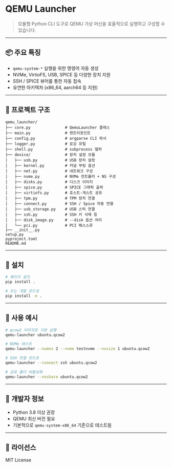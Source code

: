 # QEMU Launcher

> 모듈형 Python CLI 도구로 QEMU 가상 머신을 효율적으로 실행하고 구성할 수 있습니다.

---

## 📦 주요 특징
- `qemu-system-*` 실행을 위한 명령어 자동 생성
- NVMe, VirtioFS, USB, SPICE 등 다양한 장치 지원
- SSH / SPICE 뷰어를 통한 자동 접속
- 유연한 아키텍처 (x86_64, aarch64 등 지원)

---

## 📁 프로젝트 구조
```
qemu_launcher/
├── core.py               # QemuLauncher 클래스
├── main.py               # 엔트리포인트
├── config.py             # argparse CLI 파서
├── logger.py             # 로깅 유틸
├── shell.py              # subprocess 헬퍼
├── device/               # 장치 설정 모듈
│   ├── usb.py            # USB 장치 설정
│   ├── kernel.py         # 커널 부팅 옵션
│   ├── net.py            # 네트워크 구성
│   ├── nvme.py           # NVMe 컨트롤러 + NS 구성
│   ├── disks.py          # 디스크 이미지
│   ├── spice.py          # SPICE 그래픽 출력
│   ├── virtiofs.py       # 호스트-게스트 공유
│   ├── tpm.py            # TPM 장치 연결
│   ├── connect.py        # SSH / Spice 자동 연결
│   ├── usb_storage.py    # USB 스틱 연결
│   ├── ssh.py            # SSH 키 삭제 등
│   ├── disk_image.py     # --disk 옵션 처리
│   └── pci.py            # PCI 패스스루
├── __init__.py
setup.py
pyproject.toml
README.md
```

---

## 🚀 설치
```bash
# 패키지 설치
pip install .

# 또는 개발 모드로
pip install -e .
```

---

## 🧪 사용 예시
```bash
# qcow2 이미지로 기본 실행
qemu-launcher ubuntu.qcow2

# NVMe 테스트
qemu-launcher --numns 2 --nvme testnvme --nssize 1 ubuntu.qcow2

# SSH 연결 모드로
qemu-launcher --connect ssh ubuntu.qcow2

# 공유 폴더 비활성화
qemu-launcher --noshare ubuntu.qcow2
```

---

## 🔧 개발자 정보
- Python 3.8 이상 권장
- QEMU 최신 버전 필요
- 기본적으로 `qemu-system-x86_64` 기준으로 테스트됨

---

## 📜 라이선스
MIT License
